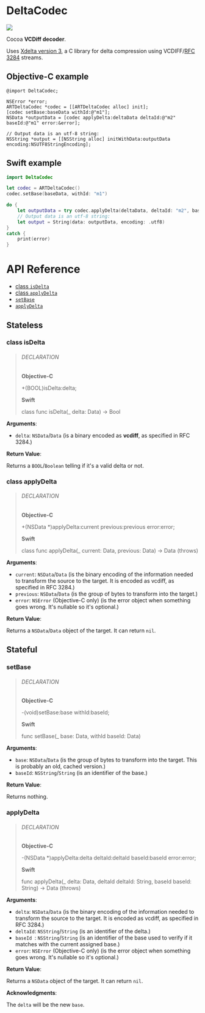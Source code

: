 # DeltaCodec

<a href="https://github.com/ably/delta-codec-cocoa/actions">
  <img src="https://github.com/ably/delta-codec-cocoa/workflows/Build/badge.svg" />
</a>

Cocoa **VCDiff decoder**.

Uses [Xdelta version 3](https://github.com/jmacd/xdelta), a C library for delta compression using VCDIFF/[RFC 3284](https://tools.ietf.org/html/rfc3284) streams.

## Objective-C example

```objc
@import DeltaCodec;

NSError *error;
ARTDeltaCodec *codec = [[ARTDeltaCodec alloc] init];
[codec setBase:baseData withId:@"m1"];
NSData *outputData = [codec applyDelta:deltaData deltaId:@"m2" baseId:@"m1" error:&error];

// Output data is an utf-8 string:
NSString *output = [[NSString alloc] initWithData:outputData encoding:NSUTF8StringEncoding];
```

## Swift example

```swift
import DeltaCodec

let codec = ARTDeltaCodec()
codec.setBase(baseData, withId: "m1")

do {
    let outputData = try codec.applyDelta(deltaData, deltaId: "m2", baseId: "m1")
    // Output data is an utf-8 string:
    let output = String(data: outputData, encoding: .utf8)
}
catch {
    print(error)
}
```

# API Reference

- [class `isDelta`](#class-isdelta)
- [class `applyDelta`](#class-applydelta)
- [`setBase`](#setbase)
- [`applyDelta`](#applydelta)

## Stateless

### class isDelta

> ###### DECLARATION
>
> **Objective-C**
>
> +(BOOL)isDelta:delta;
>
> **Swift**
>
> class func isDelta(_ delta: Data) -> Bool

**Arguments**:

* `delta`: `NSData`/`Data` (is a binary encoded as **vcdiff**, as specified in RFC 3284.)

**Return Value**:

Returns a `BOOL`/`Boolean` telling if it's a valid delta or not.

### class applyDelta

> ###### DECLARATION
>
> **Objective-C**
>
> +(NSData *)applyDelta:current previous:previous error:error;
>
> **Swift**
>
> class func applyDelta(_ current: Data, previous: Data) -> Data (throws)

**Arguments**:

* `current`: `NSData`/`Data` (is the binary encoding of the information needed to transform the source to the target. It is encoded as vcdiff, as specified in RFC 3284.)
* `previous`: `NSData`/`Data` (is the group of bytes to transform into the target.)
* `error`: `NSError` (Objective-C only) (is the error object when something goes wrong. It's nullable so it's optional.)

**Return Value**:

Returns a `NSData`/`Data` object of the target. It can return `nil`.

## Stateful

### setBase

> ###### DECLARATION
>
> **Objective-C**
>
> -(void)setBase:base withId:baseId;
>
> **Swift**
>
> func setBase(_ base: Data, withId baseId: Data)

**Arguments**:

* `base`: `NSData`/`Data` (is the group of bytes to transform into the target. This is probably an old, cached version.)
* `baseId`: `NSString`/`String` (is an identifier of the base.)

**Return Value**:

Returns nothing.

### applyDelta

> ###### DECLARATION
>
> **Objective-C**
>
> -(NSData *)applyDelta:delta deltaId:deltaId baseId:baseId error:error;
>
> **Swift**
>
> func applyDelta(_ delta: Data, deltaId deltaId: String, baseId baseId: String) -> Data (throws)

**Arguments**:

* `delta`: `NSData`/`Data` (is the binary encoding of the information needed to transform the source to the target. It is encoded as vcdiff, as specified in RFC 3284.)
* `deltaId`: `NSString`/`String` (is an identifier of the delta.)
* `baseId `: `NSString`/`String` (is an identifier of the base used to verify if it matches with the current assigned base.)
* `error`: `NSError` (Objective-C only) (is the error object when something goes wrong. It's nullable so it's optional.)

**Return Value**:

Returns a `NSData` object of the target. It can return `nil`.

**Acknowledgments**:

The `delta` will be the new `base`.

